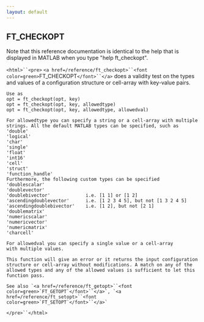 ```yaml
---
layout: default
---
```


##  FT_CHECKOPT

Note that this reference documentation is identical to the help that is displayed in MATLAB when you type "help ft_checkopt".

`<html>``<pre>`
    `<a href=/reference/ft_checkopt>``<font color=green>`FT_CHECKOPT`</font>``</a>` does a validity test on the types and values of a configuration
    structure or cell-array with key-value pairs.
 
    Use as
    opt = ft_checkopt(opt, key)
    opt = ft_checkopt(opt, key, allowedtype)
    opt = ft_checkopt(opt, key, allowedtype, allowedval)
 
    For allowedtype you can specify a string or a cell-array with multiple
    strings. All the default MATLAB types can be specified, such as
    'double'
    'logical'
    'char'
    'single'
    'float'
    'int16'
    'cell'
    'struct'
    'function_handle'
    Furthermore, the following custom types can be specified
    'doublescalar'
    'doublevector'
    'doublebivector'             i.e. [1 1] or [1 2]
    'ascendingdoublevector'      i.e. [1 2 3 4 5], but not [1 3 2 4 5]
    'ascendingdoublebivector'    i.e. [1 2], but not [2 1]
    'doublematrix'
    'numericscalar'
    'numericvector'
    'numericmatrix'
    'charcell'
 
    For allowedval you can specify a single value or a cell-array
    with multiple values.
 
    This function will give an error or it returns the input configuration
    structure or cell-array without modifications. A match on any of the
    allowed types and any of the allowed values is sufficient to let this
    function pass.
 
    See also `<a href=/reference/ft_getopt>``<font color=green>`FT_GETOPT`</font>``</a>`, `<a href=/reference/ft_setopt>``<font color=green>`FT_SETOPT`</font>``</a>`
`</pre>``</html>`

